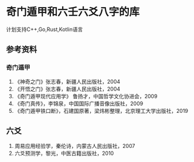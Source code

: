 # 奇门遁甲和六壬六爻八字的库

计划支持C++,Go,Rust,Kotlin语言

## 参考资料

### 奇门遁甲

1. 《神奇之门》张志春，新疆人民出版社，2004
2. 《开悟之门》张志春，新疆人民出版社，2004
3. 《奇门遁甲现代应用学》 鲁扬才，中国哲学文化协进会，2009
4. 《奇门真传》，李锦泉，中国国际广播音像出版社，2009
5. 《奇门遁甲铁口断》，石建国原著，梁炜彬整理，北京理工大学出版社，2019

## 六爻

1. 周易应用经验学，秦伦诗，内蒙古人民出版社，2007
2. 六爻预测学，黎光，中医古籍出版社，2010
